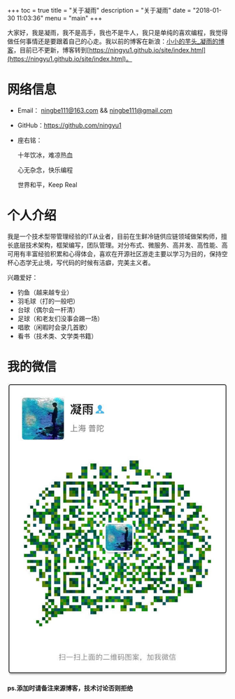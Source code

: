 +++
toc = true
title = "关于凝雨"
description = "关于凝雨"
date = "2018-01-30 11:03:36"
menu = "main"
+++

大家好，我是凝雨，我不是高手，我也不是牛人，我只是单纯的喜欢编程，我觉得做任何事情还是要跟着自己的心走。我以前的博客在新浪：[小小的芋头_凝雨的博客](http://blog.sina.com.cn/ningyukexingboke)，目前已不更新，博客转到[https://ningyu1.github.io/site/index.html](https://ningyu1.github.io/site/index.html)。

# 网络信息

* Email： ningbe111@163.com && ningbe111@gmail.com
* GitHub：https://github.com/ningyu1
* 座右铭：

	十年饮冰，难凉热血
	
	心无杂念，快乐编程
	
	世界和平，Keep Real


# 个人介绍

我是一个技术型带管理经验的IT从业者，目前在生鲜冷链供应链领域做架构师，擅长底层技术架构，框架编写，团队管理。对分布式、微服务、高并发、高性能、高可用有丰富经验积累和心得体会，喜欢在开源社区游走主要以学习为目的，保持空杯心态学无止境，写代码的时候有洁癖，完美主义者。

兴趣爱好：

* 钓鱼（越来越专业）
* 羽毛球（打的一般吧）
* 台球（偶尔会一杆清）
* 足球（和老友们没事会踢一场）
* 唱歌（闲暇时会录几首歌）
* 看书（技术类、文学类书籍）

# 我的微信

![](/img/about/wechat.jpg)

**ps.添加时请备注来源博客，技术讨论否则拒绝**





